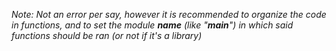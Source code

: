 *Note: Not an error per say, however it is recommended to organize the code in functions, and to set the module __name__
(like "__main__") in which said functions should be ran (or not if it's a library)*